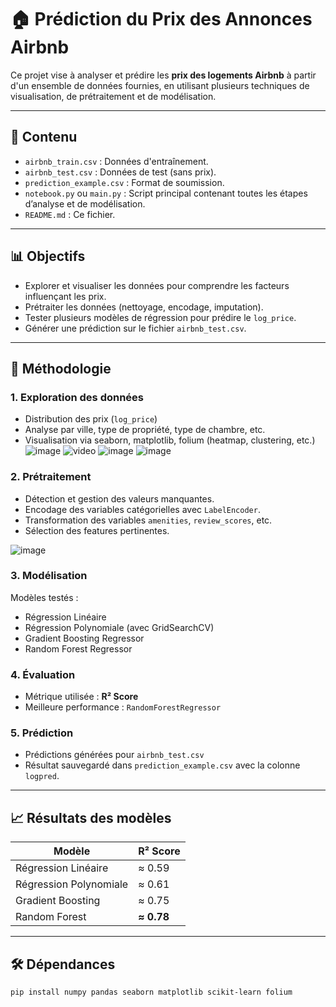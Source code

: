 # 🏠 Prédiction du Prix des Annonces Airbnb

Ce projet vise à analyser et prédire les **prix des logements Airbnb** à partir d'un ensemble de données fournies, en utilisant plusieurs techniques de visualisation, de prétraitement et de modélisation.

---

## 📁 Contenu

- `airbnb_train.csv` : Données d'entraînement.
- `airbnb_test.csv` : Données de test (sans prix).
- `prediction_example.csv` : Format de soumission.
- `notebook.py` ou `main.py` : Script principal contenant toutes les étapes d’analyse et de modélisation.
- `README.md` : Ce fichier.

---

## 📊 Objectifs

- Explorer et visualiser les données pour comprendre les facteurs influençant les prix.
- Prétraiter les données (nettoyage, encodage, imputation).
- Tester plusieurs modèles de régression pour prédire le `log_price`.
- Générer une prédiction sur le fichier `airbnb_test.csv`.

---

## 🧪 Méthodologie

### 1. Exploration des données
- Distribution des prix (`log_price`)
- Analyse par ville, type de propriété, type de chambre, etc.
- Visualisation via seaborn, matplotlib, folium (heatmap, clustering, etc.)
![image](https://github.com/user-attachments/assets/6addcea0-a734-4ce2-8388-9de73ba70cc1)
![video](https://github.com/user-attachments/assets/4d9e0321-2195-4dc8-ab1b-bb9a12bbef7f)
![image](https://github.com/user-attachments/assets/98bd6cc0-c51a-4182-80df-f3292db46afc)
![image](https://github.com/user-attachments/assets/8c643d68-65e9-4238-88d4-ba2e2289ec39)



### 2. Prétraitement
- Détection et gestion des valeurs manquantes.
- Encodage des variables catégorielles avec `LabelEncoder`.
- Transformation des variables `amenities`, `review_scores`, etc.
- Sélection des features pertinentes.

![image](https://github.com/user-attachments/assets/7455793c-5e2a-45b0-8b62-9b01e6b44a72)


### 3. Modélisation
Modèles testés :
- Régression Linéaire
- Régression Polynomiale (avec GridSearchCV)
- Gradient Boosting Regressor
- Random Forest Regressor

### 4. Évaluation
- Métrique utilisée : **R² Score**
- Meilleure performance : `RandomForestRegressor`

### 5. Prédiction
- Prédictions générées pour `airbnb_test.csv`
- Résultat sauvegardé dans `prediction_example.csv` avec la colonne `logpred`.

---

## 📈 Résultats des modèles

| Modèle                     | R² Score |
|---------------------------|----------|
| Régression Linéaire       | ≈ 0.59   |
| Régression Polynomiale    | ≈ 0.61   |
| Gradient Boosting         | ≈ 0.75   |
| Random Forest             | **≈ 0.78**   |

---

## 🛠️ Dépendances

```bash
pip install numpy pandas seaborn matplotlib scikit-learn folium
